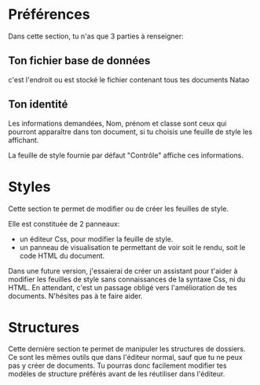 # Préférences

Dans cette section, tu n'as que 3 parties à renseigner:
## Ton fichier base de données

c'est l'endroit ou est stocké le fichier contenant tous tes documents Natao


## Ton identité

Les informations demandées, Nom, prénom et classe sont ceux qui pourront apparaître dans ton document, si tu choisis une feuille de style les affichant.

La feuille de style fournie par défaut "Contrôle" affiche ces informations.

# Styles

Cette section te permet de modifier ou de créer les feuilles de style.

Elle est constituée de 2 panneaux:
* un éditeur Css, pour modifier la feuille de style.
* un panneau de visualisation te permettant de voir soit le rendu, soit le code HTML du document.

Dans une future version, j'essaierai de créer un assistant pour t'aider à modifier les feuilles de style sans connaissances de la syntaxe Css, ni du HTML. En attendant, c'est un passage obligé vers l'amélioration de tes documents. N'hésites pas à te faire aider.

# Structures

Cette dernière section te permet de manipuler les structures de dossiers. Ce sont les mêmes outils que dans l'éditeur normal, sauf que tu ne peux pas y créer de documents. Tu pourras donc facilement modifier tes modèles de structure préférés avant de les réutiliser dans l'éditeur.